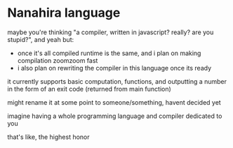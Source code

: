 # Nanahira language
maybe you're thinking "a compiler, written in javascript? really? are you stupid?", and yeah but:
* once it's all compiled runtime is the same, and i plan on making compilation zoomzoom fast
* i also plan on rewriting the compiler in this language once its ready

it currently supports basic computation, functions, and outputting a number in the form of an exit code (returned from main function)

might rename it at some point to someone/something, havent decided yet

imagine having a whole programming language and compiler dedicated to you

that's like, the highest honor
